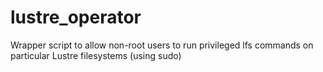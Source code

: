 lustre_operator
===============

Wrapper script to allow non-root users to run privileged lfs commands on particular Lustre filesystems (using sudo)
